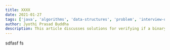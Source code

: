 ```yaml
---
title: XXXX
date: 2021-01-27
tags: ['java', 'algorithms', 'data-structures', 'problem', 'interview-question', 'binary-tree']
author: Jyothi Prasad Buddha
description: This article discusses solutions for verifying if a binary tree is symmetric or not
---
```

sdfasf fs
